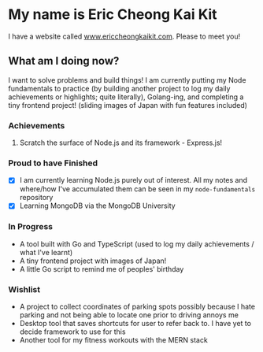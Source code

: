 # My name is Eric Cheong Kai Kit #

I have a website called www.ericcheongkaikit.com. Please to meet you!

## What am I doing now? ##

I want to solve problems and build things! I am currently putting my Node fundamentals to practice (by building another project to log my daily achievements or highlights; quite literally), Golang-ing, and completing a tiny frontend project! (sliding images of Japan with fun features included)
<br>

### Achievements ###
1. Scratch the surface of Node.js and its framework - Express.js!

### Proud to have Finished ###

* [x] I am currently learning Node.js purely out of interest. All my notes and where/how I've accumulated them can be seen in my `node-fundamentals` repository
* [x] Learning MongoDB via the MongoDB University

### In Progress ###
* A tool built with Go and TypeScript (used to log my daily achievements / what I've learnt)
* A tiny frontend project with images of Japan!
* A little Go script to remind me of peoples' birthday

### Wishlist ###
* A project to collect coordinates of parking spots possibly because I hate parking and not being able to locate one prior to driving annoys me 
* Desktop tool that saves shortcuts for user to refer back to. I have yet to decide framework to use for this 
* Another tool for my fitness workouts with the MERN stack 
